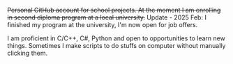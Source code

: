 ~~Personal GitHub account for school projects. At the moment I am enrolling in second diploma program at a local university.~~
Update - 2025 Feb: I finished my program at the university, I'm now open for job offers.

I am proficient in C/C++, C#, Python and open to opportunities to learn new things.
Sometimes I make scripts to do stuffs on computer without manually clicking them.
<!---
luungockhang/luungockhang is a ✨ special ✨ repository because its `README.md` (this file) appears on your GitHub profile.
You can click the Preview link to take a look at your changes.
--->
